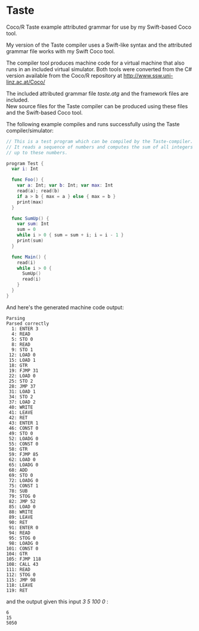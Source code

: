 # Taste
Coco/R Taste example attributed grammar for use by my Swift-based Coco tool.

My version of the Taste compiler uses a Swift-like syntax and the attributed grammar file works with my Swift Coco tool.

The compiler tool produces machine code for a virtual machine that also runs in an included virtual simulator.
Both tools were converted from the C# version available from the Coco/R repository at http://www.ssw.uni-linz.ac.at/Coco/

The included attributed grammar file _taste.atg_ and the framework files are included.  
New source files for the Taste compiler can be produced using these files and the Swift-based Coco tool.

The following example compiles and runs successfully using the Taste compiler/simulator:

```swift
// This is a test program which can be compiled by the Taste-compiler.
// It reads a sequence of numbers and computes the sum of all integers 
// up to these numbers.

program Test {
  var i: Int

  func Foo() {
    var a: Int; var b: Int; var max: Int
    read(a); read(b)
    if a > b { max = a } else { max = b }
    print(max)
  }

  func SumUp() {
    var sum: Int
    sum = 0
    while i > 0 { sum = sum + i; i = i - 1 }
    print(sum)
  }

  func Main() {
    read(i)
    while i > 0 {
      SumUp()
      read(i)
    }
  }
}

```
And here's the generated machine code output:

```
Parsing
Parsed correctly
  1: ENTER 3
  4: READ 
  5: STO 0
  8: READ 
  9: STO 1
 12: LOAD 0
 15: LOAD 1
 18: GTR 
 19: FJMP 31
 22: LOAD 0
 25: STO 2
 28: JMP 37
 31: LOAD 1
 34: STO 2
 37: LOAD 2
 40: WRITE 
 41: LEAVE 
 42: RET 
 43: ENTER 1
 46: CONST 0
 49: STO 0
 52: LOADG 0
 55: CONST 0
 58: GTR 
 59: FJMP 85
 62: LOAD 0
 65: LOADG 0
 68: ADD 
 69: STO 0
 72: LOADG 0
 75: CONST 1
 78: SUB 
 79: STOG 0
 82: JMP 52
 85: LOAD 0
 88: WRITE 
 89: LEAVE 
 90: RET 
 91: ENTER 0
 94: READ 
 95: STOG 0
 98: LOADG 0
101: CONST 0
104: GTR 
105: FJMP 118
108: CALL 43
111: READ 
112: STOG 0
115: JMP 98
118: LEAVE 
119: RET 
```

and the output given this input *3 5 100 0* :

```
6
15
5050
```
